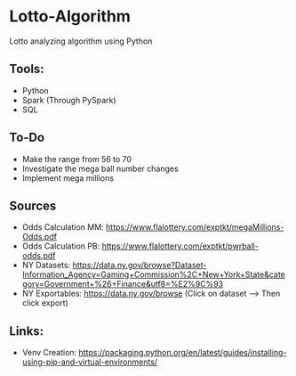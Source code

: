 # Lotto-Algorithm
Lotto analyzing algorithm using Python

## Tools:
- Python 
- Spark (Through PySpark)
- SQL

## To-Do
- Make the range from 56 to 70
- Investigate the mega ball number changes
- Implement mega millions

## Sources
- Odds Calculation MM: https://www.flalottery.com/exptkt/megaMillions-Odds.pdf
- Odds Calculation PB: https://www.flalottery.com/exptkt/pwrball-odds.pdf
- NY Datasets: https://data.ny.gov/browse?Dataset-Information_Agency=Gaming+Commission%2C+New+York+State&category=Government+%26+Finance&utf8=%E2%9C%93
- NY Exportables: https://data.ny.gov/browse (Click on dataset --> Then click export)

## Links:
- Venv Creation: https://packaging.python.org/en/latest/guides/installing-using-pip-and-virtual-environments/
